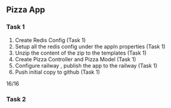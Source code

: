 ## Pizza App 

### Task 1
1. Create Redis Config (Task 1)
2. Setup all the redis config under the appln properties (Task 1)
3. Unzip the content of the zip to the templates (Task 1)
4. Create Pizza Controller and Pizza Model (Task 1)
5. Configure railway , publish the app to the railway (Task 1)
6. Push initial copy to github (Task 1)

16/16

### Task 2